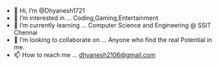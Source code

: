 - 👋 Hi, I’m @Dhyanesh1721
- 👀 I’m interested in ... Coding,Gaming,Entertainment 
- 🌱 I’m currently learning ... Computer Science and Engineering @ SSIT Chennai
- 💞️ I’m looking to collaborate on ... Anyone who find the real Potential in me.
- 📫 How to reach me ... dhyanesh2106@gmail.com

<!---
Dhyanesh1721/Dhyanesh1721 is a ✨ special ✨ repository because its `README.md` (this file) appears on your GitHub profile.
You can click the Preview link to take a look at your changes.
--->
